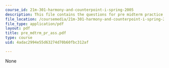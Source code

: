 ```yaml
---
course_id: 21m-301-harmony-and-counterpoint-i-spring-2005
description: This file contains the questions for pre midterm practice.
file_location: /coursemedia/21m-301-harmony-and-counterpoint-i-spring-2005/4adac2994e55d63274d70b60fbc312af_pre_mdtrm_pr_ass.pdf
file_type: application/pdf
layout: pdf
title: pre_mdtrm_pr_ass.pdf
type: course
uid: 4adac2994e55d63274d70b60fbc312af

---
```

None
